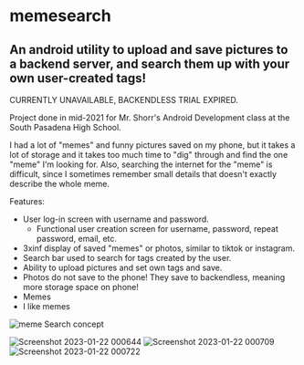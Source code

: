 # memesearch
## An android utility to upload and save pictures to a backend server, and search them up with your own user-created tags!

CURRENTLY UNAVAILABLE, BACKENDLESS TRIAL EXPIRED.

Project done in mid-2021 for Mr. Shorr's Android Development class at the South Pasadena High School.

I had a lot of "memes" and funny pictures saved on my phone, but it takes a lot of storage and it takes too much time to "dig" through and find the one "meme" I'm looking for. Also, searching the internet for the "meme" is difficult, since I sometimes remember small details that doesn't exactly describe the whole meme.

Features:
- User log-in screen with username and password.
  - Functional user creation screen for username, password, repeat password, email, etc.
- 3xinf display of saved "memes" or photos, similar to tiktok or instagram.
- Search bar used to search for tags created by the user.
- Ability to upload pictures and set own tags and save.
- Photos do not save to the phone! They save to backendless, meaning more storage space on phone!
- Memes
- I like memes

![meme Search concept](https://user-images.githubusercontent.com/65744075/190878020-c23c69d2-b808-4861-8f95-a790bc1b6aca.png)

![Screenshot 2023-01-22 000644](https://user-images.githubusercontent.com/65744075/213906446-d26f0626-f8d2-4d11-bc82-fb1bdfae4d0c.png)
![Screenshot 2023-01-22 000709](https://user-images.githubusercontent.com/65744075/213906448-44de8fe2-0b12-48be-b48b-61a5f74d75d4.png)
![Screenshot 2023-01-22 000722](https://user-images.githubusercontent.com/65744075/213906449-d915abe9-0c89-4a61-94bd-f17e33144a36.png)
